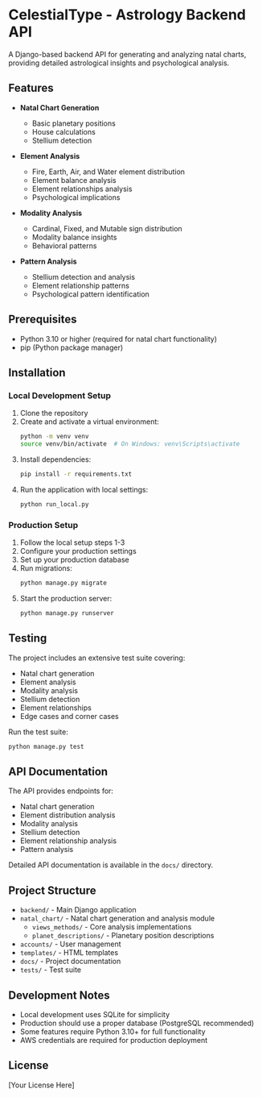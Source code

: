 # CelestialType - Astrology Backend API

A Django-based backend API for generating and analyzing natal charts, providing detailed astrological insights and psychological analysis.

## Features

- **Natal Chart Generation**
  - Basic planetary positions
  - House calculations
  - Stellium detection

- **Element Analysis**
  - Fire, Earth, Air, and Water element distribution
  - Element balance analysis
  - Element relationships analysis
  - Psychological implications

- **Modality Analysis**
  - Cardinal, Fixed, and Mutable sign distribution
  - Modality balance insights
  - Behavioral patterns

- **Pattern Analysis**
  - Stellium detection and analysis
  - Element relationship patterns
  - Psychological pattern identification

## Prerequisites

- Python 3.10 or higher (required for natal chart functionality)
- pip (Python package manager)

## Installation

### Local Development Setup

1. Clone the repository
2. Create and activate a virtual environment:
   ```bash
   python -m venv venv
   source venv/bin/activate  # On Windows: venv\Scripts\activate
   ```
3. Install dependencies:
   ```bash
   pip install -r requirements.txt
   ```
4. Run the application with local settings:
   ```bash
   python run_local.py
   ```

### Production Setup

1. Follow the local setup steps 1-3
2. Configure your production settings
3. Set up your production database
4. Run migrations:
   ```bash
   python manage.py migrate
   ```
5. Start the production server:
   ```bash
   python manage.py runserver
   ```

## Testing

The project includes an extensive test suite covering:
- Natal chart generation
- Element analysis
- Modality analysis
- Stellium detection
- Element relationships
- Edge cases and corner cases

Run the test suite:
```bash
python manage.py test
```

## API Documentation

The API provides endpoints for:
- Natal chart generation
- Element distribution analysis
- Modality analysis
- Stellium detection
- Element relationship analysis
- Pattern analysis

Detailed API documentation is available in the `docs/` directory.

## Project Structure

- `backend/` - Main Django application
- `natal_chart/` - Natal chart generation and analysis module
  - `views_methods/` - Core analysis implementations
  - `planet_descriptions/` - Planetary position descriptions
- `accounts/` - User management
- `templates/` - HTML templates
- `docs/` - Project documentation
- `tests/` - Test suite

## Development Notes

- Local development uses SQLite for simplicity
- Production should use a proper database (PostgreSQL recommended)
- Some features require Python 3.10+ for full functionality
- AWS credentials are required for production deployment

## License

[Your License Here] 